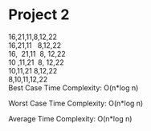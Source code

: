 # Project 2

16,21,11,8,12,22</br>
16,21,11&nbsp;&nbsp;&nbsp;8,12,22</br>
16,&nbsp; 21,11&nbsp;&nbsp;8,&nbsp;12,22</br>
10&nbsp;,11,21&nbsp;&nbsp;8,&nbsp;12,22</br>
10,11,21&nbsp;8,12,22</br>
8,10,11,12,22</br>
Best Case Time Complexity: O(n*log n)

Worst Case Time Complexity: O(n*log n)

Average Time Complexity: O(n*log n)